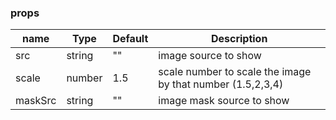 ### props

| name           | Type    | Default | Description                                                |
| -------------- | ------- | ------- | ---------------------------------------------------------- |
| src            | string  | ""      | image source to show                                   |
| scale          | number  | 1.5     | scale number to scale the image by that number (1.5,2,3,4) |
| maskSrc        | string  | ""      | image mask source to show                                   |